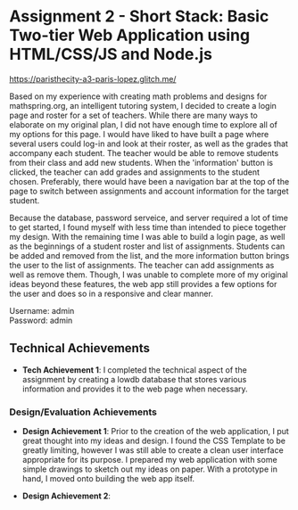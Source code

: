 Assignment 2 - Short Stack: Basic Two-tier Web Application using HTML/CSS/JS and Node.js  
===

https://paristhecity-a3-paris-lopez.glitch.me/

Based on my experience with creating math problems and designs for mathspring.org, an intelligent tutoring system, 
I decided to create a login page and roster for a set of teachers. While there are many ways to elaborate on my 
original plan, I did not have enough time to explore all of my options for this page. I would have liked to have built 
a page where several users could log-in and look at their roster, as well as the grades that accompany each student. 
The teacher would be able to remove students from their class and add new students. When the 'information' button 
is clicked, the teacher can add grades and assignments to the student chosen. Preferably, there would have been
a navigation bar at the top of the page to switch between assignments and account information for the target student.

Because the database, password serveice, and server required a lot of time to get started, I found myself with less time 
than intended to piece together my design. With the remaining time I was able to build a login page, as well 
as the beginnings of a student roster and list of assignments. Students can be added and removed from the list, 
and the more information button brings the user to the list of assignments. The teacher can add assignments as well 
as remove them. Though, I was unable to complete more of my original ideas beyond these features, the web app still 
provides a few options for the user and does so in a responsive and clear manner.

Username: admin <br>
Password: admin


## Technical Achievements
- **Tech Achievement 1**: I completed the technical aspect of the assignment 
by creating a lowdb database that stores various information and provides it to the web page when necessary.

### Design/Evaluation Achievements
- **Design Achievement 1**: Prior to the creation of the web application, I put great thought into my ideas and design. 
I found the CSS Template to be greatly limiting, however I was still able to create a clean user interface appropriate 
for its purpose. I prepared my web application with some simple drawings to sketch out my ideas on paper. With a 
prototype in hand, I moved onto building the web app itself.

- **Design Achievement 2**: 
